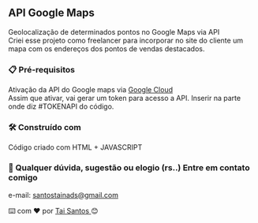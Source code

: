 
## API Google Maps
Geolocalização de determinados pontos no Google Maps via API </br>
Criei esse projeto como freelancer para incorporar no site do cliente um mapa com os endereços dos pontos de vendas destacados. </br>

### 📋 Pré-requisitos
Ativação da API do Google maps via [Google Cloud](https://cloud.google.com/) </br>
Assim que ativar, vai gerar um token para acesso a API. Inserir na parte onde diz #TOKENAPI do código. </br>

### 🛠️ Construído com
Código criado com HTML + JAVASCRIPT

### 📱 Qualquer dúvida, sugestão ou elogio (rs..) Entre em contato comigo
e-mail: santostainads@gmail.com </br>

⌨️ com ❤️ por <a href="https://github.com/taidsantos">Tai Santos </a>  😊
